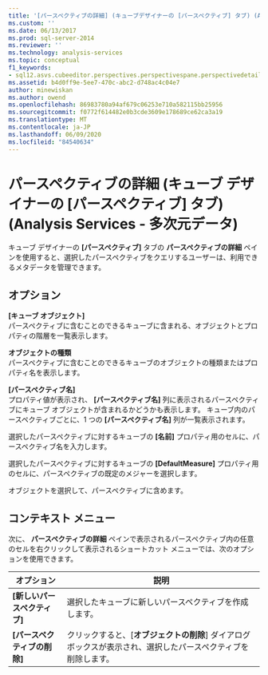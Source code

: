 ```yaml
---
title: '[パースペクティブの詳細] (キューブデザイナーの [パースペクティブ] タブ) (Analysis Services 多次元データ) |Microsoft Docs'
ms.custom: ''
ms.date: 06/13/2017
ms.prod: sql-server-2014
ms.reviewer: ''
ms.technology: analysis-services
ms.topic: conceptual
f1_keywords:
- sql12.asvs.cubeeditor.perspectives.perspectivespane.perspectivedetails.f2
ms.assetid: b4d0ff9e-5ee7-470c-abc2-d748ac4c04e7
author: minewiskan
ms.author: owend
ms.openlocfilehash: 86983780a94af679c06253e710a582115bb25956
ms.sourcegitcommit: f0772f614482e0b3cde3609e178689ce62ca3a19
ms.translationtype: MT
ms.contentlocale: ja-JP
ms.lasthandoff: 06/09/2020
ms.locfileid: "84540634"
---
```

# <a name="perspective-details-perspectives-tab-cube-designer-analysis-services---multidimensional-data"></a>パースペクティブの詳細 (キューブ デザイナーの [パースペクティブ] タブ) (Analysis Services - 多次元データ)
  キューブ デザイナーの **[パースペクティブ]** タブの **パースペクティブの詳細** ペインを使用すると、選択したパースペクティブをクエリするユーザーは、利用できるメタデータを管理できます。  
  
## <a name="options"></a>オプション  
 **[キューブ オブジェクト]**  
 パースペクティブに含むことのできるキューブに含まれる、オブジェクトとプロパティの階層を一覧表示します。  
  
 **オブジェクトの種類**  
 パースペクティブに含むことのできるキューブのオブジェクトの種類またはプロパティ名を表示します。  
  
 **[パースペクティブ名]**  
 プロパティ値が表示され、 **[パースペクティブ名]** 列に表示されるパースペクティブにキューブ オブジェクトが含まれるかどうかも表示します。 キューブ内のパースペクティブごとに、1 つの **[パースペクティブ名]** 列が一覧表示されます。  
  
 選択したパースペクティブに対するキューブの **[名前]** プロパティ用のセルに、パースペクティブ名を入力します。  
  
 選択したパースペクティブに対するキューブの **[DefaultMeasure]** プロパティ用のセルに、パースペクティブの既定のメジャーを選択します。  
  
 オブジェクトを選択して、パースペクティブに含めます。  
  
## <a name="context-menu"></a>コンテキスト メニュー  
 次に、 **パースペクティブの詳細** ペインで表示されるパースペクティブ内の任意のセルを右クリックして表示されるショートカット メニューでは、次のオプションを使用できます。  
  
|オプション|説明|  
|------------|-----------------|  
|**[新しいパースペクティブ]**|選択したキューブに新しいパースペクティブを作成します。|  
|**[パースペクティブの削除]**|クリックすると、[**オブジェクトの削除**] ダイアログボックスが表示され、選択したパースペクティブを削除します。|  
  
  
